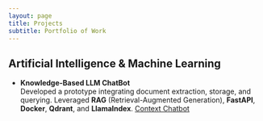 ```yaml
---
layout: page
title: Projects
subtitle: Portfolio of Work
---
```


## Artificial Intelligence & Machine Learning

- **Knowledge-Based LLM ChatBot**  
  Developed a prototype integrating document extraction, storage, and querying. Leveraged **RAG** (Retrieval-Augmented Generation), **FastAPI**, **Docker**, **Qdrant**, and **LlamaIndex**.
  [Context Chatbot](projects/context-chatbot)